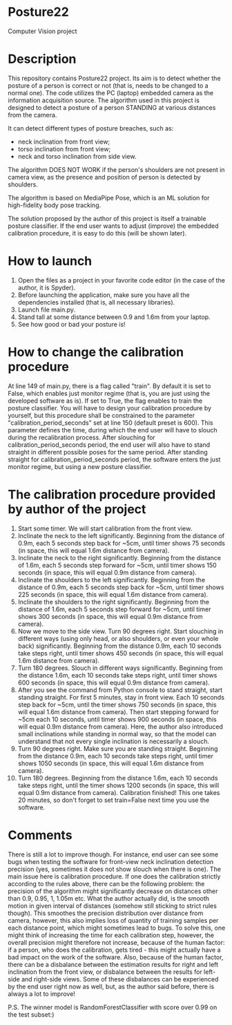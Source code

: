 # Posture22
Computer Vision project

# Description

This repository contains Posture22 project. Its aim is to detect whether the posture of a person is correct or not (that is, needs to be changed to a normal one).
The code utilizes the PC (laptop) embedded camera as the information acquisition source.
The algorithm used in this project is designed to detect a posture of a person STANDING at various distances from the camera.

It can detect different types of posture breaches, such as:
- neck inclination from front view;
- torso inclination from front view;
- neck and torso inclination from side view.

The algorithm DOES NOT WORK if the person's shoulders are not present in camera view, as the presence and position of person is detected by shoulders.

The algorithm is based on MediaPipe Pose, which is an ML solution for high-fidelity body pose tracking.

The solution proposed by the author of this project is itself a trainable posture classifier. If the end user wants to adjust (improve) the embedded calibration
procedure, it is easy to do this (will be shown later).

# How to launch

1. Open the files as a project in your favorite code editor (in the case of the author, it is Spyder).
2. Before launching the application, make sure you have all the dependencies installed (that is, all necessary libraries).
3. Launch file main.py.
4. Stand tall at some distance between 0.9 and 1.6m from your laptop.
5. See how good or bad your posture is!

# How to change the calibration procedure

At line 149 of main.py, there is a flag called "train". By default it is set to False, which enables just monitor regime (that is, you are just using the developed
software as is). If set to True, the flag enables to train the posture classifier. You will have to design your calibration procedure by yourself, but this procedure
shall be constrained to the parameter "calibration_period_seconds" set at line 150 (default preset is 600). This parameter defines the time, during which the end user
will have to slouch during the recalibration process. After slouching for calibration_period_seconds period, the end user will also have to stand straight in different
possible poses for the same period. After standing straight for calibration_period_seconds period, the software enters the just monitor regime, but using a new posture
classifier.

# The calibration procedure provided by author of the project

1. Start some timer. We will start calibration from the front view.
2. Inclinate the neck to the left significantly. Beginning from the distance of 0.9m, each 5 seconds step back for ~5cm, until timer shows 75 seconds (in space, this
will equal 1.6m distance from camera).
3. Inclinate the neck to the right significantly. Beginning from the distance of 1.6m, each 5 seconds step forward for ~5cm, until timer shows 150 seconds (in
space, this will equal 0.9m distance from camera).
4. Inclinate the shoulders to the left significantly. Beginning from the distance of 0.9m, each 5 seconds step back for ~5cm, until timer shows 225 seconds (in
space, this will equal 1.6m distance from camera).
5. Inclinate the shoulders to the right significantly. Beginning from the distance of 1.6m, each 5 seconds step forward for ~5cm, until timer shows 300 seconds (in
space, this will equal 0.9m distance from camera).
6. Now we move to the side view. Turn 90 degrees right. Start slouching in different ways (using only head, or also shoulders, or even your whole back) significantly.
Beginning from the distance 0.9m, each 10 seconds take steps right, until timer shows 450 seconds (in space, this will equal 1.6m distance from camera).
7. Turn 180 degrees. Slouch in different ways significantly. Beginning from the distance 1.6m, each 10 seconds take steps right, until timer shows 600 seconds (in
space, this will equal 0.9m distance from camera).
8. After you see the command from Python console to stand straight, start standing straight. For first 5 minutes, stay in front view. Each 10 seconds step back for
~5cm, until the timer shows 750 seconds (in space, this will equal 1.6m distance from camera). Then start stepping forward for ~5cm each 10 seconds, until timer
shows 900 seconds (in space, this will equal 0.9m distance from camera). Here, the author also introduced small inclinations while standing in normal way, so that the
model can understand that not every single inclination is necessarily a slouch.
9. Turn 90 degrees right. Make sure you are standing straight. Beginning from the distance 0.9m, each 10 seconds take steps right, until timer shows 1050 seconds 
(in space, this will equal 1.6m distance from camera).
10. Turn 180 degrees. Beginning from the distance 1.6m, each 10 seconds take steps right, until the timer shows 1200 seconds (in space, this will equal 0.9m 
distance from camera). Calibration finished! This one takes 20 minutes, so don't forget to set train=False next time you use the software.

# Comments
There is still a lot to improve though. For instance, end user can see some bugs when testing the software for front-view neck inclination detection precision (yes,
sometimes it does not show slouch when there is one). The main issue here is calibration procedure. If one does the calibration strictly according to the rules above, 
there can be the following problem: the precision of the algorithm might significantly decrease on distances other than 0.9, 0.95, 1, 1.05m etc. What the author
actually did, is the smooth motion in given interval of distances (somehow still sticking to strict rules though). This smoothes the precision distribution over
distance from camera, however, this also implies loss of quantity of training samples per each distance point, which might sometimes lead to bugs. To solve this,
one might think of increasing the time for each calibration step, however, the overall precision might therefore not increase, because of the human factor: if a 
person, who does the calibration, gets tired - this might actually have a bad impact on the work of the software. Also, because of the human factor, there can be a 
disbalance between the estimation results for right and left inclination from the front view, or disbalance between the results for left-side and right-side views. 
Some of these disbalances can be experienced by the end user right now as well, but, as the author said before, there is always a lot to improve!

P.S. The winner model is RandomForestClassifier with score over 0.99 on the test subset:)
